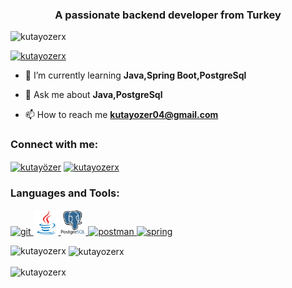 <h3 align="center">A passionate backend developer from Turkey</h3>

<p align="left"> <img src="https://komarev.com/ghpvc/?username=kutayozerx&label=Profile%20views&color=0e75b6&style=flat" alt="kutayozerx" /> </p>

<p align="left"> <a href="https://github.com/ryo-ma/github-profile-trophy"><img src="https://github-profile-trophy.vercel.app/?username=kutayozerx" alt="kutayozerx" /></a> </p>

- 🌱 I’m currently learning **Java,Spring Boot,PostgreSql**

- 💬 Ask me about **Java,PostgreSql**

- 📫 How to reach me **kutayozer04@gmail.com**

<h3 align="left">Connect with me:</h3>
<p align="left">
<a href="https://linkedin.com/in/kutayözer" target="blank"><img align="center" src="https://raw.githubusercontent.com/rahuldkjain/github-profile-readme-generator/master/src/images/icons/Social/linked-in-alt.svg" alt="kutayözer" height="30" width="40" /></a>
<a href="https://instagram.com/kutayozerx" target="blank"><img align="center" src="https://raw.githubusercontent.com/rahuldkjain/github-profile-readme-generator/master/src/images/icons/Social/instagram.svg" alt="kutayozerx" height="30" width="40" /></a>
</p>

<h3 align="left">Languages and Tools:</h3>
<p align="left"> <a href="https://git-scm.com/" target="_blank" rel="noreferrer"> <img src="https://www.vectorlogo.zone/logos/git-scm/git-scm-icon.svg" alt="git" width="40" height="40"/> </a> <a href="https://www.java.com" target="_blank" rel="noreferrer"> <img src="https://raw.githubusercontent.com/devicons/devicon/master/icons/java/java-original.svg" alt="java" width="40" height="40"/> </a> <a href="https://www.postgresql.org" target="_blank" rel="noreferrer"> <img src="https://raw.githubusercontent.com/devicons/devicon/master/icons/postgresql/postgresql-original-wordmark.svg" alt="postgresql" width="40" height="40"/> </a> <a href="https://postman.com" target="_blank" rel="noreferrer"> <img src="https://www.vectorlogo.zone/logos/getpostman/getpostman-icon.svg" alt="postman" width="40" height="40"/> </a> <a href="https://spring.io/" target="_blank" rel="noreferrer"> <img src="https://www.vectorlogo.zone/logos/springio/springio-icon.svg" alt="spring" width="40" height="40"/> </a> </p>

<p><img align="left" src="https://github-readme-stats.vercel.app/api/top-langs?username=kutayozerx&show_icons=true&locale=en&layout=compact" alt="kutayozerx" /></p>

<p>&nbsp;<img align="center" src="https://github-readme-stats.vercel.app/api?username=kutayozerx&show_icons=true&locale=en" alt="kutayozerx" /></p>

<p><img align="center" src="https://github-readme-streak-stats.herokuapp.com/?user=kutayozerx&" alt="kutayozerx" /></p>

